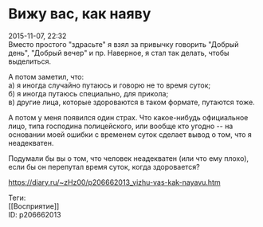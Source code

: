 Вижу вас, как наяву
====================

   
 2015-11-07, 22:32   
  Вместо простого "здрасьте" я взял за привычку говорить "Добрый день", "Добрый вечер" и пр. Наверное, я стал так делать, чтобы выделиться.   
   
 А потом заметил, что:   
 а) я иногда случайно путаюсь и говорю не то время суток;   
 б) я иногда путаюсь специально, для прикола;   
 в) другие лица, которые здороваются в таком формате, путаются тоже.   
   
 А потом у меня появился один страх. Что какое-нибудь официальное лицо, типа господина полицейского, или вообще кто угодно -- на основании моей ошибки с временем суток сделает вывод о том, что я неадекватен.   
   
 Подумали бы вы о том, что человек неадекватен (или что ему плохо), если бы он перепутал время суток, когда здоровается?   
    
 <https://diary.ru/~zHz00/p206662013_vizhu-vas-kak-nayavu.htm>   
   
 Теги:   
 [[Восприятие]]   
 ID: p206662013
